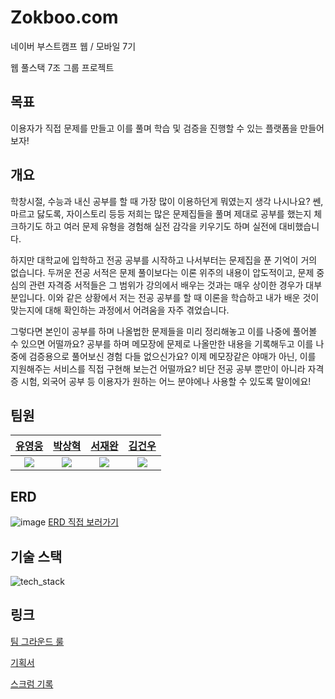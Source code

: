# Zokboo.com

네이버 부스트캠프 웹 / 모바일 7기

웹 풀스택 7조 그룹 프로젝트

## 목표

이용자가 직접 문제를 만들고 이를 풀며 학습 및 검증을 진행할 수 있는 플랫폼을 만들어 보자!

## 개요

학창시절, 수능과 내신 공부를 할 때 가장 많이 이용하던게 뭐였는지 생각 나시나요? 쎈, 마르고 닳도록, 자이스토리 등등 저희는 많은 문제집들을 풀며 제대로 공부를 했는지 체크하기도 하고 여러 문제 유형을 경험해 실전 감각을 키우기도 하며 실전에 대비했습니다.

하지만 대학교에 입학하고 전공 공부를 시작하고 나서부터는 문제집을 푼 기억이 거의 없습니다. 두꺼운 전공 서적은 문제 풀이보다는 이론 위주의 내용이 압도적이고, 문제 중심의 관련 자격증 서적들은 그 범위가 강의에서 배우는 것과는 매우 상이한 경우가 대부분입니다. 이와 같은 상황에서 저는 전공 공부를 할 때 이론을 학습하고 내가 배운 것이 맞는지에 대해 확인하는 과정에서 어려움을 자주 겪었습니다.

그렇다면 본인이 공부를 하며 나올법한 문제들을 미리 정리해놓고 이를 나중에 풀어볼 수 있으면 어떨까요? 공부를 하며 메모장에 문제로 나올만한 내용을 기록해두고 이를 나중에 검증용으로 풀어보신 경험 다들 없으신가요? 이제 메모장같은 야매가 아닌, 이를 지원해주는 서비스를 직접 구현해 보는건 어떨까요? 비단 전공 공부 뿐만이 아니라 자격증 시험, 외국어 공부 등 이용자가 원하는 어느 분야에나 사용할 수 있도록 말이에요!

## 팀원

| [유영웅](https://github.com/heroleggo) | [박상혁](https://github.com/park0503) | [서재완](https://github.com/SeoJaeWan) | [김건우](https://github.com/caseBread) |
| :------------------------------------: | :-----------------------------------: | :------------------------------------: | :------------------------------------: |
| ![](https://github.com/heroleggo.png)  | ![](https://github.com/park0503.png)  | ![](https://github.com/SeoJaeWan.png)  | ![](https://github.com/caseBread.png)  |

## ERD

![image](https://user-images.githubusercontent.com/62789083/202657229-c51db9ed-ac06-44dc-bb65-aa53deddfd4f.png)
[ERD 직접 보러가기](https://www.erdcloud.com/d/qa3NSWGtQuwHzzskm)

## 기술 스택

![tech_stack](https://user-images.githubusercontent.com/62789083/202658137-d56cec00-6e4a-4990-b87b-150980d98c7d.png)

## 링크

[팀 그라운드 룰](https://github.com/boostcampwm-2022/web07-zokboo.com/wiki/Ground-Rule)

[기획서](https://worldcon.notion.site/zokboo-com-b937990975504f3797e97455b4192ed8)

[스크럼 기록](https://github.com/boostcampwm-2022/web07-zokboo.com/wiki/%EC%8A%A4%ED%81%AC%EB%9F%BC-%EA%B8%B0%EB%A1%9D-1%EC%A3%BC%EC%B0%A8)
